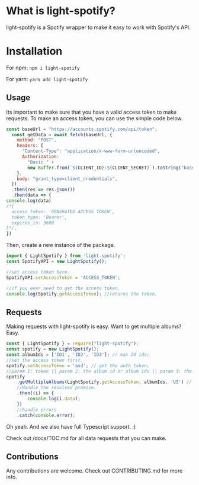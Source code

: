 # What is light-spotify?

light-spotify is a Spotify wrapper to make it easy to work with Spotify's API.

# Installation

For npm:
`npm i light-spotify`

For yarn:
`yarn add light-spotify`

## Usage

Its important to make sure that you have a valid access token to make requests. To make an access token, you can use the simple code below.

```js
const baseUrl = "https://accounts.spotify.com/api/token";
  const getData = await fetch(baseUrl, {
    method: "POST",
    headers: {
      "Content-Type": "application/x-www-form-urlencoded",
      Authorization:
        "Basic " +
        new Buffer.from(`${CLIENT_ID}:${CLIENT_SECRET}`).toString("base64"),
    },
    body: "grant_type=client_credentials",
  })
  .then(res => res.json())
  .then(data => {
console.log(data)
/*{
  access_token: 'GENERATED ACCESS TOKEN',
  token_type: 'Bearer',
  expires_in: 3600
}*/.
})
```

Then, create a new instance of the package.

```js
import { LightSpotify } from 'light-spotify';
const SpotifyAPI = new LightSpotify();

//set access token here.
SpotifyAPI.setAccessToken = 'ACCESS_TOKEN';

//if you ever need to get the access token.
console.log(Spotify.getAccessToken); //returns the token.
```

## Requests

Making requests with light-spotify is easy. Want to get multiple albums? Easy.

```js
const { LightSpotify } = require("light-spotify");
const spotify = new LightSpotify();
const albumIds = ['ID1', 'ID2', 'ID3']; // max 20 ids;
//set the access token first.
spotify.setAccessToken = 'asd'; // get the auth token;
//param 1: token || param 2: the album id or album ids || param 3: the market (valid ISO 3161 code).
spotify
	.getMultipleAlbums(LightSpotify.getAccessToken, albumIds, 'US') // returns Promise of AxiosResponse
	//Handle the resolved promise.
	.then((i) => {
		console.log(i.data);
	})
	//handle errors
	.catch(console.error);
```

Oh yeah. And we also have full Typescript support. :)

Check out /docs/TOC.md for all data requests that you can make.

## Contributions

Any contributions are welcome. Check out CONTRIBUTING.md for more info.
